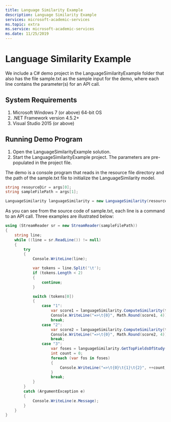 ```yaml
---
title: Language Similarity Example
description: Language Similarity Example
services: microsoft-academic-services
ms.topic: extra
ms.service: microsoft-academic-services
ms.date: 11/25/2019
---
```

# Language Similarity Example

We include a C# demo project in the LanguageSimilarityExample folder that also has the file sample.txt as the sample input for the demo, where each line contains the parameter(s) for an API call.

## System Requirements

1. Microsoft Windows 7 (or above) 64-bit OS
2. .NET Framework version 4.5.2+
3. Visual Studio 2015 (or above)

## Running Demo Program

1. Open the LanguageSimilarityExample solution.
2. Start the LanguageSimilarityExample project. The parameters are pre-populated in the project file.

The demo is a console program that reads in the resource file directory and the path of the sample.txt file to initialize the LanguageSimilarity model.

  ```C#
  string resourceDir = args[0];
  string sampleFilePath = args[1];

  LanguageSimilarity languageSimilarity = new LanguageSimilarity(resourceDir);
  ```

As you can see from the source code of sample.txt, each line is a command to an API call. Three examples are illustrated below:

  ```C#
  using (StreamReader sr = new StreamReader(sampleFilePath))
  {
      string line;
      while ((line = sr.ReadLine()) != null)
      {
          try
          {
              Console.WriteLine(line);

              var tokens = line.Split('\t');
              if (tokens.Length < 2)
              {
                  continue;
              }

              switch (tokens[0])
              {
                  case "1":
                      var score1 = languageSimilarity.ComputeSimilarity(tokens[1], tokens[2]);
                      Console.WriteLine("=>\t{0}", Math.Round(score1, 4));
                      break;
                  case "2":
                      var score2 = languageSimilarity.ComputeSimilarity(tokens[2], long.Parse(tokens[1]));
                      Console.WriteLine("=>\t{0}", Math.Round(score2, 4));
                      break;
                  case "3":
                      var foses = languageSimilarity.GetTopFieldsOfStudy(tokens[3], int.Parse(tokens[1]), float.Parse(tokens[2]));
                      int count = 0;
                      foreach (var fos in foses)
                      {
                          Console.WriteLine("=>\t{0}\t{1}\t{2}", ++count, fos.Item1, Math.Round(fos.Item2, 4));
                      }
                      break;
              }
          }
          catch (ArgumentException e)
          {
              Console.WriteLine(e.Message);
          }
      }
  }
  ```
